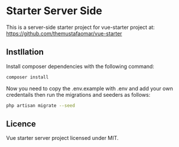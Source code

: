 # Starter Server Side

This is a server-side starter project for vue-starter project at: https://github.com/themustafaomar/vue-starter

## Instllation

Install composer dependencies with the following command:

```bash
composer install
```

Now you need to copy the .env.example with .env and add your own credentails then run the migrations and seeders as follows:

```bash
php artisan migrate --seed
```

## Licence

Vue starter server project licensed under MIT.